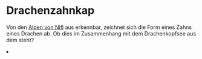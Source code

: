 # Drachenzahnkap

<p>
Von den <a href="Smouldering-Alps-of-Nifl.md">Alpen von Nifl</a> aus erkennbar, zeichnet sich die Form eines
Zahns eines Drachen ab. Ob dies im Zusammenhang mit dem Drachenkopfsee aus dem <a href="Tinorland.md"></a> steht?
</p>

<procedure title="Städte und besondere Orte">
<list columns="3">
<li><a href="Teryvnat.md"></a></li>
</list>
</procedure>
